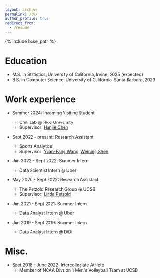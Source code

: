 ```yaml
---
layout: archive
permalink: /cv/
author_profile: true
redirect_from:
  - /resume
---
```


{% include base_path %}

Education
======
* M.S. in Statistics, University of California, Irvine, 2025 (expected)
* B.S. in Computer Science, University of California, Santa Barbara, 2023

Work experience
======
* Summer 2024: Incoming Visiting Student
  * Chili Lab @ Rice University
  * Supervisor: [Hanjie Chen](https://hanjiechen.github.io/)

* Sept 2022 - present: Research Assistant
  * Sports Analytics
  * Supervisor: [Yuan-Fang Wang](https://engineering.ucsb.edu/people/yuan-fang-wang), [Weining Shen](https://faculty.sites.uci.edu/weinings/)
  
* Jun 2022 - Sept 2022: Summer Intern
  * Data Scientist Intern @ Uber

* May 2020 - Sept 2022: Research Assistant
  * The Petzold Research Group @ UCSB
  * Supervisor: [Linda Petzold](https://engineering.ucsb.edu/people/linda-petzold)

* Jun 2021 - Sept 2021: Summer Intern
  * Data Analyst Intern @ Uber

* Jun 2019 - Sept 2019: Summer Intern
  * Data Analyst Intern @ DiDi


Misc.
======
* Spet 2018 - June 2022: Intercollegiate Athlete
  * Member of NCAA Divsion 1 Men's Volleyball Team at UCSB